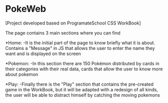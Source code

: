 # PokeWeb
[Project developed based on ProgramateSchool CSS WorkBook]

The page contains 3 main sections where you can find

*Home:
   -It is the initial part of the page to know briefly what it is about. Contains a "Message" in JS that allows the user to enter the name they want and is displayed on the screen
   
   *Pokemon:
   	-In this section there are 150 Pokémon distributed by cards in their categories with their real data, cards that allow the user to know more about pokemon
      
   *Play:
   	-Finally there is the "Play" section that contains the pre-created game in the WorkBook, but it will be adapted with a redesign of all kinds, the user will be able to distract himself by catching the moving pokemons
